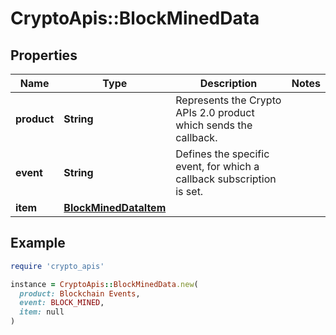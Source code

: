 # CryptoApis::BlockMinedData

## Properties

| Name | Type | Description | Notes |
| ---- | ---- | ----------- | ----- |
| **product** | **String** | Represents the Crypto APIs 2.0 product which sends the callback. |  |
| **event** | **String** | Defines the specific event, for which a callback subscription is set. |  |
| **item** | [**BlockMinedDataItem**](BlockMinedDataItem.md) |  |  |

## Example

```ruby
require 'crypto_apis'

instance = CryptoApis::BlockMinedData.new(
  product: Blockchain Events,
  event: BLOCK_MINED,
  item: null
)
```

